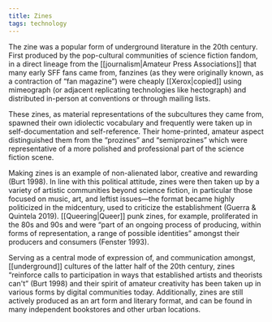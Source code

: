 ```yaml
---
title: Zines
tags: technology
---
```


The zine was a popular form of underground literature in the 20th century. First produced by the pop-cultural communities of science fiction fandom, in a direct lineage from the [[journalism|Amateur Press Associations]] that many early SFF fans came from, fanzines (as they were originally known, as a contraction of “fan magazine”) were cheaply [[Xerox|copied]] using mimeograph (or adjacent replicating technologies like hectograph) and distributed in-person at conventions or through mailing lists. 

These zines, as material representations of the subcultures they came from, spawned their own idiolectic vocabulary and frequently were taken up in self-documentation and self-reference. Their home-printed, amateur aspect distinguished them from the “prozines” and “semiprozines” which were representative of a more polished and professional part of the science fiction scene. 

Making zines is an example of non-alienated labor, creative and rewarding (Burt 1998). In line with this political attitude, zines were then taken up by a variety of artistic communities beyond science fiction, in particular those focused on music, art, and leftist issues—the format became highly politicized in the midcentury, used to criticize the establishment (Guerra & Quintela 2019). [[Queering|Queer]] punk zines, for example, proliferated in the 80s and 90s and were “part of an ongoing process of producing, within forms of representation, a range of possible identities” amongst their producers and consumers (Fenster 1993).

Serving as a central mode of expression of, and communication amongst, [[underground]] cultures of the latter half of the 20th century, zines “reinforce calls to participation in ways that established artists and theorists can't” (Burt 1998) and their spirit of amateur creativity has been taken up in various forms by digital communities today. Additionally, zines are still actively produced as an art form and literary format, and can be found in many independent bookstores and other urban locations.